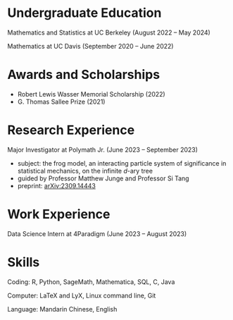 # Undergraduate Education

Mathematics and Statistics at UC Berkeley (August 2022 – May 2024)

Mathematics at UC Davis (September 2020 – June 2022)

# Awards and Scholarships

- Robert Lewis Wasser Memorial Scholarship (2022)
- G. Thomas Sallee Prize (2021)

# Research Experience

Major Investigator at Polymath Jr. (June 2023 – September 2023)

- subject: the frog model, an interacting particle system of significance in statistical mechanics, on the infinite $d$-ary tree
- guided by Professor Matthew Junge and Professor Si Tang
- preprint: [arXiv:2309.14443](https://arxiv.org/abs/2309.14443)

# Work Experience

Data Science Intern at 4Paradigm (June 2023 – August 2023)

# Skills

Coding: R, Python, SageMath, Mathematica, SQL, C, Java

Computer: LaTeX and LyX, Linux command line, Git

Language: Mandarin Chinese, English
